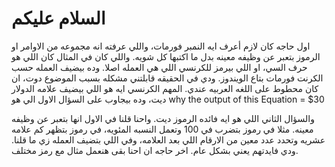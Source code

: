 # السلام عليكم

اول حاجه كان لازم أعرف ايه النمبر فورمات، واللي عرفته انه مجموعه من الاوامر او الرموز بتعبر عن وظيفه معينه بدل ما اكتبها كل شويه. واللي كان في المثال كان اللي هو حرف السي، او اللي بيرمز للكرنسي اللي هي العمله اصلا. وده بيضيف العمله حسب الكرنت فورمات بتاع الويندوز. ودي في الحقيقه قابلتني مشكله بسبب الموضوع دوت، ان كان محطوط على اللغه العربيه عندي. المهم الكرنسي ايه هو اللي بيضيف علامه الدولار ديت، وده بيجاوب على السؤال الاول  الي هو 
why the output of this Equation = $30

والسؤال الثاني اللي هو ايه فائده الرموز ديت. واحنا قلنا في الاول انها بتعبر عن وظيفه معينه. مثلا في رموز بتضرب في 100 وتعمل النسبه المئويه، في رموز بتظهر كم علامه عشريه وتحدد عدد معين من الارقام اللي بعد العلامه، وفي اللي بتضيف العمله زي ما قلنا. ودي فايدتهم يعني بشكل عام.
اخر حاجه ان احنا بقى هنعمل مثال مع رمز مختلف.

